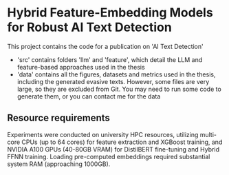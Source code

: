 # Hybrid Feature-Embedding Models for Robust AI Text Detection

This project contains the code for a publication on 'AI Text Detection'
- 'src' contains folders 'llm' and 'feature', which detail the LLM and feature-based approaches used in the thesis
- 'data' contains all the figures, datasets and metrics used in the thesis, including the generated evasive texts. However, some files are very large, so they are excluded from Git. You may need to run some code to generate them, or you can contact me for the data

## Resource requirements
Experiments were conducted on university HPC resources, utilizing multi-core CPUs (up to 64 cores) for feature extraction and XGBoost training, and NVIDIA A100 GPUs (40-80GB VRAM) for DistilBERT fine-tuning and Hybrid FFNN training. Loading pre-computed embeddings required substantial system RAM (approaching 1000GB).
